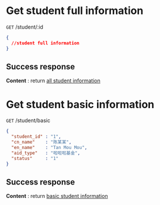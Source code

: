 # Get student full information

`GET` /student/:id

```json
{
  //student full information
}
```

## Success response

**Content** : return [all student information](README.md#full-information "used in audit student page")

# Get student basic information

`GET` /student/basic

```json
{
  "student_id" : "1",
  "cn_name"    : "陈某某",
  "en_name"    : "Tan Mou Mou",
  "aid_type"   : "啦啦啦基金",
  "status"     : "1"
}
```

## Success response

**Content** : return [basic student information](README.md#basic-information "used in student list page")